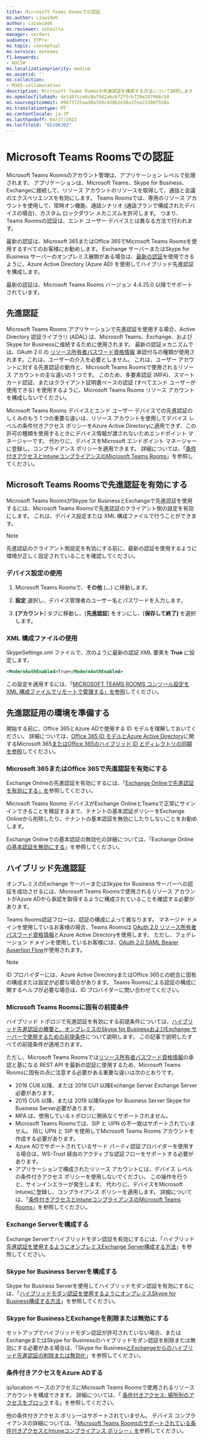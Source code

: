 ```yaml
---
title: Microsoft Teams Roomsでの認証
ms.author: czawideh
author: cazawideh
ms.reviewer: sohailta
manager: serdars
audience: ITPro
ms.topic: conceptual
ms.service: msteams
f1.keywords:
- NOCSH
ms.localizationpriority: medium
ms.assetid: ''
ms.collection:
- M365-collaboration
description: Microsoft Teams Roomsの先進認証を構成する方法について説明します
ms.openlocfilehash: de1487cce0c8a79d2a6c672f5cb729e247966c50
ms.sourcegitcommit: 0967f725aad0a7b9c430b2e30a37ea333007558a
ms.translationtype: MT
ms.contentlocale: ja-JP
ms.lasthandoff: 04/27/2022
ms.locfileid: "65106302"
---
```

# <a name="authentication-in-microsoft-teams-rooms"></a>Microsoft Teams Roomsでの認証

Microsoft Teams Roomsのアカウント管理は、アプリケーション レベルで処理されます。 アプリケーションは、Microsoft Teams、Skype for Business、Exchangeに接続して、リソース アカウントのリソースを取得して、通話と会議のエクスペリエンスを有効にします。 Teams Roomsでは、専用のリソース アカウントを使用して、常時オン機能、通話シナリオ (通話プランで構成されたデバイスの場合)、カスタム ロックダウン メカニズムを許可します。 つまり、Teams Roomsの認証は、エンド ユーザー デバイスとは異なる方法で行われます。  

最新の認証は、Microsoft 365またはOffice 365でMicrosoft Teams Roomsを使用するすべてのお客様にお勧めします。 Exchange サーバーまたはSkype for Business サーバーのオンプレミス展開がある場合は、[最新の認証](/office365/enterprise/hybrid-modern-auth-overview)を使用できるように、Azure Active Directory (Azure AD) を使用してハイブリッド先進認証を構成します。

最新の認証は、Microsoft Teams Rooms バージョン 4.4.25.0 以降でサポートされています。

## <a name="modern-authentication"></a>先進認証

Microsoft Teams Rooms アプリケーションで先進認証を使用する場合、Active Directory 認証ライブラリ (ADAL) は、Microsoft Teams、Exchange、およびSkype for Businessに接続するために使用されます。 最新の認証メカニズムでは、OAuth 2.0 の [リソース所有者パスワード資格情報](/azure/active-directory/develop/v2-oauth-ropc) 承認付与の種類が使用されます。これは、ユーザーの介入を必要としません。 これは、ユーザー アカウントに対する先進認証の動作と、Microsoft Teams Roomsで使用されるリソース アカウントの主な違いの 1 つです。 このため、多要素認証 (MFA)、スマート カード認証、またはクライアント証明書ベースの認証 (すべてエンド ユーザーが使用できる) を使用するように、Microsoft Teams Rooms リソース アカウントを構成しないでください。

Microsoft Teams Rooms デバイスとエンド ユーザー デバイスでの先進認証のしくみのもう 1 つの重要な違いは、リソース アカウントを使用してデバイス レベルの条件付きアクセス ポリシーをAzure Active Directoryに適用できず、この許可の種類を使用するときにデバイス情報が渡されないためエンドポイント マネージャーです。 代わりに、デバイスをMicrosoft エンドポイント マネージャーに登録し、コンプライアンス ポリシーを適用できます。 詳細については、「[条件付きアクセスとIntuneコンプライアンスのMicrosoft Teams Rooms](conditional-access-and-compliance-for-devices.md)」を参照してください。

## <a name="enable-modern-authentication-on-microsoft-teams-rooms"></a>Microsoft Teams Roomsで先進認証を有効にする

Microsoft Teams RoomsがSkype for BusinessとExchangeで先進認証を使用するには、Microsoft Teams Roomsで先進認証のクライアント側の設定を有効にします。 これは、デバイス設定または XML 構成ファイルで行うことができます。

> [!NOTE]
> 先進認証のクライアント側設定を有効にする前に、最新の認証を使用するように環境が正しく設定されていることを確認してください。

### <a name="using-device-settings"></a>デバイス設定の使用

1. Microsoft Teams Roomsで、**その他** (**...**) に移動します。
    
2. **設定** 選択し、デバイス管理者のユーザー名とパスワードを入力します。
3. **[アカウント**] タブに移動し、[**先進認証**] をオンにし、[**保存して終了]** を選択します。

### <a name="using-the-xml-config-file"></a>XML 構成ファイルの使用

SkypeSettings.xml ファイルで、次のように最新の認証 XML 要素を **True** に設定します。

```XML
<ModernAuthEnabled>True</ModernAuthEnabled>
```

この設定を適用するには、「[MICROSOFT TEAMS ROOMS コンソール設定を XML 構成ファイルでリモートで管理する」を参照](xml-config-file.md)してください。

## <a name="prepare-your-environment-for-modern-authentication"></a>先進認証用の環境を準備する

開始する前に、Office 365とAzure ADで使用する ID モデルを理解しておいてください。 詳細については、[Office 365 ID モデルとAzure Active Directory](/Office365/Enterprise/about-office-365-identity)に関するMicrosoft 365[またはOffice 365のハイブリッド ID とディレクトリの同期を参照](/Office365/Enterprise/plan-for-directory-synchronization)してください。

### <a name="enable-modern-authentication-in-microsoft-365-or-office-365"></a>Microsoft 365またはOffice 365で先進認証を有効にする

Exchange Onlineの先進認証を有効にするには、「[Exchange Onlineで先進認証を有効にする」を](/exchange/clients-and-mobile-in-exchange-online/enable-or-disable-modern-authentication-in-exchange-online)参照してください。

Microsoft Teams Rooms デバイスがExchange OnlineとTeamsで正常にサインインできることを検証するまで、テナントの基本認証ポリシーをExchange Onlineから削除したり、テナントの基本認証を無効にしたりしないことをお勧めします。

Exchange Onlineでの基本認証の無効化の詳細については、「Exchange Online[の基本認証を無効にする](/exchange/clients-and-mobile-in-exchange-online/disable-basic-authentication-in-exchange-online)」を参照してください。

## <a name="hybrid-modern-authentication"></a>ハイブリッド先進認証

オンプレミスのExchange サーバーまたはSkype for Business サーバーへの認証を成功させるには、Microsoft Teams Roomsで使用されるリソース アカウントがAzure ADから承認を取得するように構成されていることを確認する必要があります。

Teams Rooms認証フローは、認証の構成によって異なります。 マネージド ドメインを使用しているお客様の場合、Teams Roomsは [OAuth 2.0 リソース所有者パスワード資格情報](/azure/active-directory/develop/v2-oauth-ropc)とAzure Active Directoryを使用します。 ただし、フェデレーション ドメインを使用しているお客様には、[OAuth 2.0 SAML Bearer Assertion Flow](/azure/active-directory/develop/v2-saml-bearer-assertion)が使用されます。

> [!NOTE]
> ID プロバイダーには、Azure Active DirectoryまたはOffice 365との統合に固有の構成または設定が必要な場合があります。 Teams Roomsによる認証の構成に関するヘルプが必要な場合は、ID プロバイダーに問い合わせてください。


### <a name="prerequisites-specific-to-microsoft-teams-rooms"></a>Microsoft Teams Roomsに固有の前提条件

ハイブリッド トポロジで先進認証を有効にする前提条件については、[ハイブリッド先進認証の概要と、オンプレミスのSkype for BusinessおよびExchange サーバーで使用するための前提条件](/office365/enterprise/hybrid-modern-auth-overview)について説明します。 この記事で説明したすべての前提条件が適用されます。

ただし、Microsoft Teams Roomsでは[リソース所有者パスワード資格情報](https://tools.ietf.org/html/rfc6749#section-1.3.3)の承認と基になる REST API を最新の認証に使用するため、Microsoft Teams Roomsに固有の点に注意する必要がある重要な違いは次のとおりです。

- 2016 CU8 以降、または 2019 CU1 以降Exchange Server Exchange Server必要があります。
- 2015 CU5 以降、または 2019 以降Skype for Business Server Skype for Business Server必要があります。
- MFA は、使用しているトポロジに関係なくサポートされません。
- Microsoft Teams Roomsでは、SIP と UPN の不一致はサポートされていません。 同じ UPN と SIP を使用してMicrosoft Teams Rooms アカウントを作成する必要があります。
- Azure ADでサポートされているサード パーティ認証プロバイダーを使用する場合は、WS-Trust 経由のアクティブな認証フローをサポートする必要があります。
- アプリケーションで構成されたリソース アカウントには、デバイス レベルの条件付きアクセス ポリシーを使用しないでください。 この操作を行うと、サインインエラーが発生します。 代わりに、デバイスをMicrosoft Intuneに登録し、コンプライアンス ポリシーを適用します。 詳細については、「[条件付きアクセスとIntuneコンプライアンスのMicrosoft Teams Rooms](conditional-access-and-compliance-for-devices.md)」を参照してください。

### <a name="configure-exchange-server"></a>Exchange Serverを構成する

Exchange Serverでハイブリッドモダン認証を有効にするには、「ハイブリッド[先進認証を使用するようにオンプレミスExchange Server構成する方法](/Office365/Enterprise/configure-exchange-server-for-hybrid-modern-authentication)」を参照してください。

### <a name="configure-skype-for-business-server"></a>Skype for Business Serverを構成する

Skype for Business Serverを使用してハイブリッドモダン認証を有効にするには、「[ハイブリッドモダン認証を使用するようにオンプレミスSkype for Business構成する方法](/Office365/Enterprise/configure-exchange-server-for-hybrid-modern-authentication)」を参照してください。

### <a name="remove-or-disable-skype-for-business-and-exchange"></a>Skype for BusinessとExchangeを削除または無効にする

セットアップでハイブリッドモダン認証が許可されていない場合、またはExchangeまたはSkype for Businessのハイブリッドモダン認証を削除または無効にする必要がある場合は、「Skype for Business[とExchangeからのハイブリッド先進認証の削除または無効化](/Office365/Enterprise/remove-or-disable-hybrid-modern-authentication-from-skype-for-business-and-excha)」を参照してください。

### <a name="azure-ad-conditional-access"></a>条件付きアクセスをAzure ADする

ip/location ベースのアクセスにMicrosoft Teams Roomsで使用されるリソース アカウントを構成できます。 詳細については、「 [条件付きアクセス: 場所別のアクセスをブロック](/azure/active-directory/conditional-access/howto-conditional-access-policy-location)する」を参照してください。

他の条件付きアクセス ポリシーはサポートされていません。 デバイス コンプライアンスの詳細については、「[Microsoft Teams Roomsのサポートされている条件付きアクセスとIntuneコンプライアンス ポリシー」を](supported-ca-and-compliance-policies.md)参照してください。
